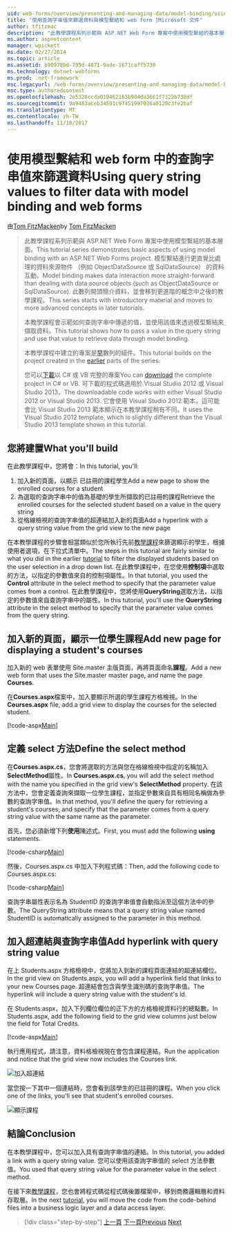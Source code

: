 ```yaml
---
uid: web-forms/overview/presenting-and-managing-data/model-binding/using-query-string-values-to-retrieve-data
title: "使用查詢字串值來篩選資料與模型繫結和 web form |Microsoft 文件"
author: tfitzmac
description: "此教學課程系列示範與 ASP.NET Web Form 專案中使用模型繫結的基本層面。 模型繫結進行資料互動詳細直線-..."
ms.author: aspnetcontent
manager: wpickett
ms.date: 02/27/2014
ms.topic: article
ms.assetid: b90978bd-795d-4871-9ade-1671caff5730
ms.technology: dotnet-webforms
ms.prod: .net-framework
msc.legacyurl: /web-forms/overview/presenting-and-managing-data/model-binding/using-query-string-values-to-retrieve-data
msc.type: authoredcontent
ms.openlocfilehash: 2e5328ccda019462163b984da3661f7322b738df
ms.sourcegitcommit: 9a9483aceb34591c97451997036a9120c3fe2baf
ms.translationtype: MT
ms.contentlocale: zh-TW
ms.lasthandoff: 11/10/2017
---
```

<a name="using-query-string-values-to-filter-data-with-model-binding-and-web-forms"></a><span data-ttu-id="9e07b-104">使用模型繫結和 web form 中的查詢字串值來篩選資料</span><span class="sxs-lookup"><span data-stu-id="9e07b-104">Using query string values to filter data with model binding and web forms</span></span>
====================
<span data-ttu-id="9e07b-105">由[Tom FitzMacken](https://github.com/tfitzmac)</span><span class="sxs-lookup"><span data-stu-id="9e07b-105">by [Tom FitzMacken](https://github.com/tfitzmac)</span></span>

> <span data-ttu-id="9e07b-106">此教學課程系列示範與 ASP.NET Web Form 專案中使用模型繫結的基本層面。</span><span class="sxs-lookup"><span data-stu-id="9e07b-106">This tutorial series demonstrates basic aspects of using model binding with an ASP.NET Web Forms project.</span></span> <span data-ttu-id="9e07b-107">模型繫結進行更直覺比處理的資料來源物件 （例如 ObjectDataSource 或 SqlDataSource） 的資料互動。</span><span class="sxs-lookup"><span data-stu-id="9e07b-107">Model binding makes data interaction more straight-forward than dealing with data source objects (such as ObjectDataSource or SqlDataSource).</span></span> <span data-ttu-id="9e07b-108">此數列開頭簡介資料，並會移到更進階的概念中之後的教學課程。</span><span class="sxs-lookup"><span data-stu-id="9e07b-108">This series starts with introductory material and moves to more advanced concepts in later tutorials.</span></span>
> 
> <span data-ttu-id="9e07b-109">本教學課程會示範如何查詢字串中傳遞的值，並使用該值來透過模型繫結來擷取資料。</span><span class="sxs-lookup"><span data-stu-id="9e07b-109">This tutorial shows how to pass a value in the query string and use that value to retrieve data through model binding.</span></span>
> 
> <span data-ttu-id="9e07b-110">本教學課程中建立的專案是[早](retrieving-data.md)數列的組件。</span><span class="sxs-lookup"><span data-stu-id="9e07b-110">This tutorial builds on the project created in the [earlier](retrieving-data.md) parts of the series.</span></span>
> 
> <span data-ttu-id="9e07b-111">您可以[下載](https://go.microsoft.com/fwlink/?LinkId=286116)以 C# 或 VB 完整的專案</span><span class="sxs-lookup"><span data-stu-id="9e07b-111">You can [download](https://go.microsoft.com/fwlink/?LinkId=286116) the complete project in C# or VB.</span></span> <span data-ttu-id="9e07b-112">可下載的程式碼適用於 Visual Studio 2012 或 Visual Studio 2013。</span><span class="sxs-lookup"><span data-stu-id="9e07b-112">The downloadable code works with either Visual Studio 2012 or Visual Studio 2013.</span></span> <span data-ttu-id="9e07b-113">它會使用 Visual Studio 2012 範本，這可能會比 Visual Studio 2013 範本顯示在本教學課程稍有不同。</span><span class="sxs-lookup"><span data-stu-id="9e07b-113">It uses the Visual Studio 2012 template, which is slightly different than the Visual Studio 2013 template shown in this tutorial.</span></span>


## <a name="what-youll-build"></a><span data-ttu-id="9e07b-114">您將建置</span><span class="sxs-lookup"><span data-stu-id="9e07b-114">What you'll build</span></span>

<span data-ttu-id="9e07b-115">在此教學課程中，您將會：</span><span class="sxs-lookup"><span data-stu-id="9e07b-115">In this tutorial, you'll:</span></span>

1. <span data-ttu-id="9e07b-116">加入新的頁面，以顯示 已註冊的課程學生</span><span class="sxs-lookup"><span data-stu-id="9e07b-116">Add a new page to show the enrolled courses for a student</span></span>
2. <span data-ttu-id="9e07b-117">為選取的查詢字串中的值為基礎的學生所擷取的已註冊的課程</span><span class="sxs-lookup"><span data-stu-id="9e07b-117">Retrieve the enrolled courses for the selected student based on a value in the query string</span></span>
3. <span data-ttu-id="9e07b-118">從格線檢視的查詢字串值的超連結加入新的頁面</span><span class="sxs-lookup"><span data-stu-id="9e07b-118">Add a hyperlink with a query string value from the grid view to the new page</span></span>

<span data-ttu-id="9e07b-119">在本教學課程的步驟會相當類似於您所執行先前[教學課程](sorting-paging-and-filtering-data.md)來篩選顯示的學生，根據使用者選項，在下拉式清單中。</span><span class="sxs-lookup"><span data-stu-id="9e07b-119">The steps in this tutorial are fairly similar to what you did in the earlier [tutorial](sorting-paging-and-filtering-data.md) to filter the displayed students based on the user selection in a drop down list.</span></span> <span data-ttu-id="9e07b-120">在此教學課程中，在您使用**控制項**中選取的方法，以指定的參數值來自的控制項屬性。</span><span class="sxs-lookup"><span data-stu-id="9e07b-120">In that tutorial, you used the **Control** attribute in the select method to specify that the parameter value comes from a control.</span></span> <span data-ttu-id="9e07b-121">在此教學課程中，您將使用**QueryString**選取方法，以指定的參數值來自查詢字串中的屬性。</span><span class="sxs-lookup"><span data-stu-id="9e07b-121">In this tutorial, you'll use the **QueryString** attribute in the select method to specify that the parameter value comes from the query string.</span></span>

## <a name="add-new-page-for-displaying-a-students-courses"></a><span data-ttu-id="9e07b-122">加入新的頁面，顯示一位學生課程</span><span class="sxs-lookup"><span data-stu-id="9e07b-122">Add new page for displaying a student's courses</span></span>

<span data-ttu-id="9e07b-123">加入新的 web 表單使用 Site.master 主版頁面，再將頁面命名**課程**。</span><span class="sxs-lookup"><span data-stu-id="9e07b-123">Add a new web form that uses the Site.master master page, and name the page **Courses**.</span></span>

<span data-ttu-id="9e07b-124">在**Courses.aspx**檔案中，加入要顯示所選的學生課程方格檢視。</span><span class="sxs-lookup"><span data-stu-id="9e07b-124">In the **Courses.aspx** file, add a grid view to display the courses for the selected student.</span></span>

[!code-aspx[Main](using-query-string-values-to-retrieve-data/samples/sample1.aspx)]

## <a name="define-the-select-method"></a><span data-ttu-id="9e07b-125">定義 select 方法</span><span class="sxs-lookup"><span data-stu-id="9e07b-125">Define the select method</span></span>

<span data-ttu-id="9e07b-126">在**Courses.aspx.cs**，您會將選取的方法與您在格線檢視中指定的名稱加入**SelectMethod**屬性。</span><span class="sxs-lookup"><span data-stu-id="9e07b-126">In **Courses.aspx.cs**, you will add the select method with the name you specified in the grid view's **SelectMethod** property.</span></span> <span data-ttu-id="9e07b-127">在該方法中，您會定義查詢來擷取一位學生課程，並指定參數來自具有相同名稱做為參數的查詢字串值。</span><span class="sxs-lookup"><span data-stu-id="9e07b-127">In that method, you'll define the query for retrieving a student's courses, and specify that the parameter comes from a query string value with the same name as the parameter.</span></span>

<span data-ttu-id="9e07b-128">首先，您必須新增下列**使用**陳述式。</span><span class="sxs-lookup"><span data-stu-id="9e07b-128">First, you must add the following **using** statements.</span></span>

[!code-csharp[Main](using-query-string-values-to-retrieve-data/samples/sample2.cs)]

<span data-ttu-id="9e07b-129">然後，Courses.aspx.cs 中加入下列程式碼：</span><span class="sxs-lookup"><span data-stu-id="9e07b-129">Then, add the following code to Courses.aspx.cs:</span></span>

[!code-csharp[Main](using-query-string-values-to-retrieve-data/samples/sample3.cs)]

<span data-ttu-id="9e07b-130">查詢字串屬性表示名為 StudentID 的查詢字串值會自動指派至這個方法中的參數。</span><span class="sxs-lookup"><span data-stu-id="9e07b-130">The QueryString attribute means that a query string value named StudentID is automatically assigned to the parameter in this method.</span></span>

## <a name="add-hyperlink-with-query-string-value"></a><span data-ttu-id="9e07b-131">加入超連結與查詢字串值</span><span class="sxs-lookup"><span data-stu-id="9e07b-131">Add hyperlink with query string value</span></span>

<span data-ttu-id="9e07b-132">在上 Students.aspx 方格檢視中，您將加入到新的課程頁面連結的超連結欄位。</span><span class="sxs-lookup"><span data-stu-id="9e07b-132">In the grid view on Students.aspx, you will add a hyperlink field that links to your new Courses page.</span></span> <span data-ttu-id="9e07b-133">超連結會包含與學生識別碼的查詢字串值。</span><span class="sxs-lookup"><span data-stu-id="9e07b-133">The hyperlink will include a query string value with the student's id.</span></span>

<span data-ttu-id="9e07b-134">在 Students.aspx，加入下列欄位欄位的正下方的方格檢視資料行的總點數。</span><span class="sxs-lookup"><span data-stu-id="9e07b-134">In Students.aspx, add the following field to the grid view columns just below the field for Total Credits.</span></span>

[!code-aspx[Main](using-query-string-values-to-retrieve-data/samples/sample4.aspx?highlight=7-8)]

<span data-ttu-id="9e07b-135">執行應用程式，請注意，資料格檢視現在會包含課程連結。</span><span class="sxs-lookup"><span data-stu-id="9e07b-135">Run the application and notice that the grid view now includes the Courses link.</span></span>

![加入超連結](using-query-string-values-to-retrieve-data/_static/image1.png)

<span data-ttu-id="9e07b-137">當您按一下其中一個連結時，您會看到該學生的已註冊的課程。</span><span class="sxs-lookup"><span data-stu-id="9e07b-137">When you click one of the links, you'll see that student's enrolled courses.</span></span>

![顯示課程](using-query-string-values-to-retrieve-data/_static/image2.png)

## <a name="conclusion"></a><span data-ttu-id="9e07b-139">結論</span><span class="sxs-lookup"><span data-stu-id="9e07b-139">Conclusion</span></span>

<span data-ttu-id="9e07b-140">在本教學課程中，您可以加入具有查詢字串值的連結。</span><span class="sxs-lookup"><span data-stu-id="9e07b-140">In this tutorial, you added a link with a query string value.</span></span> <span data-ttu-id="9e07b-141">您可以使用該查詢字串值的 select 方法參數值。</span><span class="sxs-lookup"><span data-stu-id="9e07b-141">You used that query string value for the parameter value in the select method.</span></span>

<span data-ttu-id="9e07b-142">在接下來[教學課程](adding-business-logic-layer.md)，您也會將程式碼從程式碼後置檔案中，移到商務邏輯層和資料存取層。</span><span class="sxs-lookup"><span data-stu-id="9e07b-142">In the next [tutorial](adding-business-logic-layer.md), you will move the code from the code-behind files into a business logic layer and a data access layer.</span></span>

>[!div class="step-by-step"]
<span data-ttu-id="9e07b-143">[上一頁](integrating-jquery-ui.md)
[下一頁](adding-business-logic-layer.md)</span><span class="sxs-lookup"><span data-stu-id="9e07b-143">[Previous](integrating-jquery-ui.md)
[Next](adding-business-logic-layer.md)</span></span>
